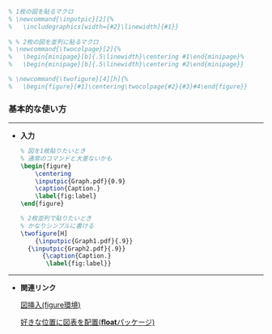 

```latex
% 1枚の図を貼るマクロ
% \newcommand{\inputpic}[2]{%
% 	\includegraphics[width={#2}\linewidth]{#1}}
	
% % 2枚の図を並列に貼るマクロ
% \newcommand{\twocolpage}[2]{%
% 	\begin{minipage}[b]{.5\linewidth}\centering #1\end{minipage}%
% 	\begin{minipage}[b]{.5\linewidth}\centering #2\end{minipage}}

% \newcommand{\twofigure}[4][h]{%
% 	\begin{figure}[#1]\centering\twocolpage{#2}{#3}#4\end{figure}}
```

### 基本的な使い方

---

- **入力**
    
    ```latex
    % 図を1枚貼りたいとき
    % 通常のコマンドと大差ないかも
    \begin{figure}
        \centering
        \inputpic{Graph.pdf}{0.9}
        \caption{Caption.}
        \label{fig:label}
    \end{figure}
    
    % 2枚並列で貼りたいとき
    % かなりシンプルに書ける
    \twofigure[H]
    	{\inputpic{Graph1.pdf}{.9}}
      {\inputpic{Graph2.pdf}{.9}}
    	  {\caption{Caption.}
    	   \label{fig:label}}
    
    ```
    

---

- **関連リンク**
    
    [図挿入(figure環境)](%E5%9B%B3%E6%8C%BF%E5%85%A5(figure%E7%92%B0%E5%A2%83)%20e818273dc31e44bfbce1eb5d7eac05ea.md) 
    
    [好きな位置に図表を配置(**float**パッケージ)](%E5%A5%BD%E3%81%8D%E3%81%AA%E4%BD%8D%E7%BD%AE%E3%81%AB%E5%9B%B3%E8%A1%A8%E3%82%92%E9%85%8D%E7%BD%AE(float%E3%83%8F%E3%82%9A%E3%83%83%E3%82%B1%E3%83%BC%E3%82%B7%E3%82%99)%209b4cfdcc219b4c09a9b859cb9551492b.md)